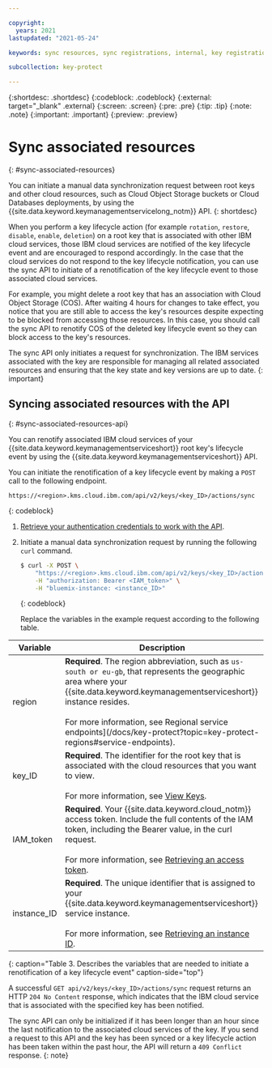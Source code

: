 ```yaml
---

copyright:
  years: 2021
lastupdated: "2021-05-24"

keywords: sync resources, sync registrations, internal, key registration, KYOK, BYOK

subcollection: key-protect

---
```


{:shortdesc: .shortdesc}
{:codeblock: .codeblock}
{:external: target="_blank" .external}
{:screen: .screen}
{:pre: .pre}
{:tip: .tip}
{:note: .note}
{:important: .important}
{:preview: .preview}

# Sync associated resources
{: #sync-associated-resources}

You can initiate a manual data synchronization request between root keys
and other cloud resources, such as Cloud Object Storage buckets or Cloud
Databases deployments, by using the
{{site.data.keyword.keymanagementservicelong_notm}} API.
{: shortdesc}


When you perform a key lifecycle action (for example `rotation`, `restore`,
`disable`, `enable`, `deletion`) on a root key that is associated with other
IBM cloud services, those IBM cloud services are notified of the key
lifecycle event and are encouraged to respond accordingly. In the case that
the cloud services do not respond to the key lifecycle notification, you can
use the sync API to initiate of a renotification of the key lifecycle event
to those associated cloud services.

For example, you might delete a root key that has an association with Cloud
Object Storage (COS). After waiting 4 hours for changes to take
effect, you notice that you are still able to access the key's resources
despite expecting to be blocked from accessing those resources. In this case,
you should call the sync API to renotify COS of the deleted key lifecycle
event so they can block access to the key's resources.

The sync API only initiates a request for synchronization. The IBM services
associated with the key are responsible for managing all related associated
resources and ensuring that the key state and key versions are up to date.
{: important}

## Syncing associated resources with the API
{: #sync-associated-resources-api}

You can renotify associated IBM cloud services of your
{{site.data.keyword.keymanagementserviceshort}} root key's lifecycle event by
using the {{site.data.keyword.keymanagementserviceshort}} API.

You can initiate the renotification of a key lifecycle event by making a
`POST` call to the following endpoint.

```plaintext
https://<region>.kms.cloud.ibm.com/api/v2/keys/<key_ID>/actions/sync
```
{: codeblock}

1. [Retrieve your authentication credentials to work with the API](/docs/key-protect?topic=key-protect-set-up-api).

2. Initiate a manual data synchronization request by running the
   following `curl` command.

    ```sh
    $ curl -X POST \
        "https://<region>.kms.cloud.ibm.com/api/v2/keys/<key_ID>/actions/sync" \
        -H "authorization: Bearer <IAM_token>" \
        -H "bluemix-instance: <instance_ID>"
    ```
    {: codeblock}

    Replace the variables in the example request according to the following
    table.

|Variable|Description|
|--- |--- |
|region|**Required**. The region abbreviation, such as `us-south or eu-gb`, that represents the geographic area where your {{site.data.keyword.keymanagementserviceshort}} instance resides.<br><br>For more information, see Regional service endpoints](/docs/key-protect?topic=key-protect-regions#service-endpoints).|
|key_ID|**Required**. The identifier for the root key that is associated with the cloud resources that you want to view.<br><br>For more information, see [View Keys](/docs/key-protect?topic=key-protect-view-keys).|
|IAM_token|**Required**. Your {{site.data.keyword.cloud_notm}} access token. Include the full contents of the IAM token, including the Bearer value, in the curl request.<br><br>For more information, see [Retrieving an access token](/docs/key-protect?topic=key-protect-retrieve-access-token).|
|instance_ID|**Required**. The unique identifier that is assigned to your {{site.data.keyword.keymanagementserviceshort}} service instance.<br><br>For more information, see [Retrieving an instance ID](/docs/key-protect?topic=key-protect-retrieve-instance-ID).|
{: caption="Table 3. Describes the variables that are needed to initiate a renotification of a key lifecycle event" caption-side="top"}


A successful `GET api/v2/keys/<key_ID>/actions/sync` request returns an HTTP `204 No Content`
response, which indicates that the IBM cloud service that is associated with the specified key
has been notified.

The sync API can only be initialized if it has been longer than an hour since the last
notification to the associated cloud services of the key. If you send a request to this API and
the key has been synced or a key lifecycle action has been taken within the past hour,
the API will return a `409 Conflict` response.
{: note}
